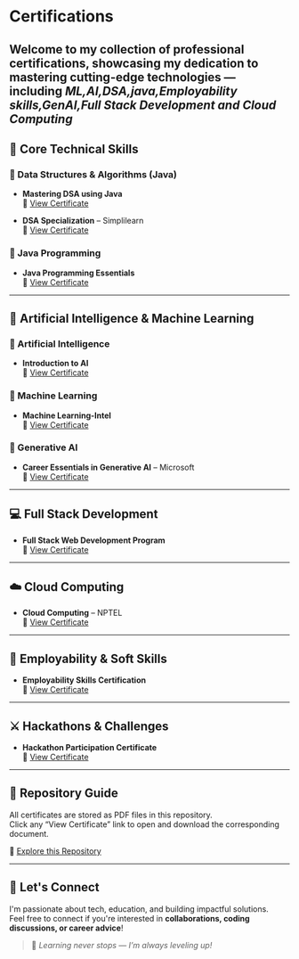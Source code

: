 # Certifications
Welcome to my collection of professional certifications, showcasing my dedication to mastering cutting-edge technologies — including ***ML,AI,DSA,java,Employability skills,GenAI,Full Stack Development and Cloud Computing***
---
## 🚀 Core Technical Skills

### 🔹 Data Structures & Algorithms (Java)
- **Mastering DSA using Java**  
  📄 [View Certificate](./DSA-using-java.pdf)

- **DSA Specialization** – Simplilearn  
  📄 [View Certificate](./DSA-Simplilearn.pdf)

### 🔹 Java Programming
- **Java Programming Essentials**  
  📄 [View Certificate](./java.pdf)
---
## 🧠 Artificial Intelligence & Machine Learning

### 🔹 Artificial Intelligence
- **Introduction to AI**  
  📄 [View Certificate](./Artificial-Intelligence.pdf)

### 🔹 Machine Learning
- **Machine Learning-Intel**  
  📄 [View Certificate](./Machine-Learning.pdf)

### 🔹 Generative AI
- **Career Essentials in Generative AI** – Microsoft  
  📄 [View Certificate](./GenAI.pdf)

---
## 💻 Full Stack Development

- **Full Stack Web Development Program**  
  📄 [View Certificate](./Full-Stack-Development.pdf)

---

## ☁️ Cloud Computing

- **Cloud Computing** – NPTEL  
  📄 [View Certificate](./CloudComputing-NPTEL.pdf)

---

## 🌱 Employability & Soft Skills
- **Employability Skills Certification**  
  📄 [View Certificate](./Employability-skills.pdf)

---

## ⚔️ Hackathons & Challenges

- **Hackathon Participation Certificate**  
  📄 [View Certificate](./hackathon.pdf)

---
## 📁 Repository Guide

All certificates are stored as PDF files in this repository.  
Click any “View Certificate” link to open and download the corresponding document.

🔗 [Explore this Repository](https://github.com/VallalaManjula/Certifications)

---

## 🤝 Let's Connect

I'm passionate about tech, education, and building impactful solutions.  
Feel free to connect if you're interested in **collaborations, coding discussions, or career advice**!

> 💬 *Learning never stops — I’m always leveling up!*
